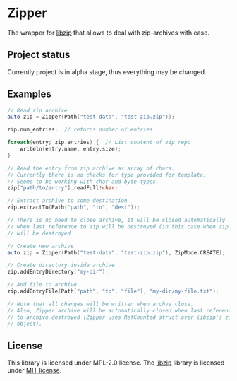 # Zipper

The wrapper for [libzip](https://libzip.org/) that allows to deal with zip-archives with ease.

## Project status

Currently project is in alpha stage, thus everything may be changed.

## Examples

```d
// Read zip archive
auto zip = Zipper(Path("test-data", "test-zip.zip"));

zip.num_entries;  // returns number of entries

foreach(entry; zip.entries) {  // List content of zip repo
    writeln(entry.name, entry.size);
}

// Read the entry from zip archive as array of chars.
// Currently there is no checks for type provided for template.
// Seems to be working with char and byte types.
zip["path/to/entry"].readFull!char;  

// Extract archive to some destination
zip.extractTo(Path("path", "to", "dest"));

// There is no need to close archive, it will be closed automatically
// when last reference to zip will be destroyed (in this case when zip var
// will be destroyed
```

```d
// Create new archive
auto zip = Zipper(Path("test-data", "test-zip.zip"), ZipMode.CREATE);

// Create directory inside archive
zip.addEntryDirectory("my-dir");

// Add file to archive
zip.addEntryFile(Path("path", "to", "file"), "my-dir/my-file.txt");

// Note that all changes will be written when archve close.
// Also, Zipper archive will be automatically closed when last reference
// to archive destroyed (Zipper uses RefCounted struct over libzip's zip_t
// object).

```

## License

This library is licensed under MPL-2.0 license.
The [libzip](https://libzip.org/) library is licensed under [MIT license](https://libzip.org/license/).
